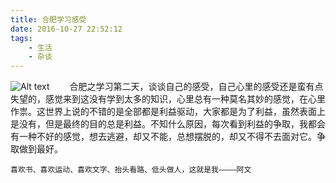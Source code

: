 ```yaml
---
title: 合肥学习感受
date: 2016-10-27 22:52:12
tags:
	- 生活
	- 杂谈
---
```


![Alt text](/images/hefei_think.jpg)
&emsp;&emsp;合肥之学习第二天，谈谈自己的感受，自己心里的感受还是蛮有点失望的，感觉来到这没有学到太多的知识，心里总有一种莫名其妙的感觉，在心里作祟。这世界上说的不错的是全部都是利益驱动，大家都是为了利益，虽然表面上是没有，但是最终的目的总是利益。不知什么原因，每次看到利益的争取，我都会有一种不好的感觉，想去逃避，却又不能，总想摆脱的，却又不得不去面对它。争取做到最好。

	喜欢书、喜欢运动、喜欢文字、抬头看路、低头做人，这就是我————阿文